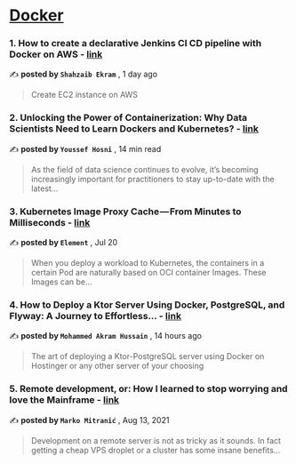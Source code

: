 
<h1><a href=https://medium.com/tag/docker/recommended target="_blank" rel="noopener noreferrer">Docker</a></h1>
<h3>1. How to create a declarative Jenkins CI CD pipeline with Docker on AWS - <a href=https://medium.com/@shahzebekram2468/how-to-create-a-declarative-jenkins-ci-cd-pipeline-with-docker-on-aws-de4597d0a12f?source=tag_recommended_feed---------0-84----------docker----------d7638d23_37ed_44f3_9265_5daf4c25882f------- target="_blank" rel="noopener noreferrer">link</a></h3>

✍️ **posted by `Shahzaib Ekram`** <date> , 1 day ago</date>

<blockquote>Create EC2 instance on AWS</blockquote>

<h3>2. Unlocking the Power of Containerization: Why Data Scientists Need to Learn Dockers and Kubernetes? - <a href=https://medium.com/gitconnected/unlocking-the-power-of-containerization-why-data-scientists-need-to-learn-dockers-and-kubernetes-b112456c62fc?source=tag_recommended_feed---------1-107----------docker----------d7638d23_37ed_44f3_9265_5daf4c25882f------- target="_blank" rel="noopener noreferrer">link</a></h3>

✍️ **posted by `Youssef Hosni`** <date> , 14 min read</date>

<blockquote>As the field of data science continues to evolve, it’s becoming increasingly important for practitioners to stay up-to-date with the latest…</blockquote>

<h3>3. Kubernetes Image Proxy Cache — From Minutes to Milliseconds - <a href=https://medium.com/@elementtech.dev/kubernetes-image-proxy-cache-from-minutes-to-milliseconds-fd14173e831f?source=tag_recommended_feed---------2-85----------docker----------d7638d23_37ed_44f3_9265_5daf4c25882f------- target="_blank" rel="noopener noreferrer">link</a></h3>

✍️ **posted by `Element`** <date> , Jul 20</date>

<blockquote>When you deploy a workload to Kubernetes, the containers in a certain Pod are naturally based on OCI container Images. These Images can be…</blockquote>

<h3>4. How to Deploy a Ktor Server Using Docker, PostgreSQL, and Flyway: A Journey to Effortless… - <a href=https://medium.com/@akramhussain4/how-to-deploy-a-ktor-server-using-docker-postgresql-and-flyway-a-journey-to-effortless-24464b0752de?source=tag_recommended_feed---------3-84----------docker----------d7638d23_37ed_44f3_9265_5daf4c25882f------- target="_blank" rel="noopener noreferrer">link</a></h3>

✍️ **posted by `Mohammed Akram Hussain`** <date> , 14 hours ago</date>

<blockquote>The art of deploying a Ktor-PostgreSQL server using Docker on Hostinger or any other server of your choosing</blockquote>

<h3>5. Remote development, or: How I learned to stop worrying and love the Mainframe - <a href=https://medium.com/homullus/remote-development-or-how-i-learned-to-stop-worrying-and-love-the-mainframe-90165147a57d?source=tag_recommended_feed---------4-107----------docker----------d7638d23_37ed_44f3_9265_5daf4c25882f------- target="_blank" rel="noopener noreferrer">link</a></h3>

✍️ **posted by `Marko Mitranić`** <date> , Aug 13, 2021</date>

<blockquote>Development on a remote server is not as tricky as it sounds. In fact getting a cheap VPS droplet or a cluster has some insane benefits…</blockquote>

